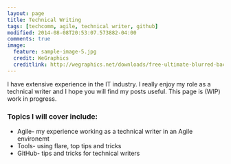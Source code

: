 ```yaml
---
layout: page
title: Technical Writing
tags: [techcomm, agile, technical writer, github]
modified: 2014-08-08T20:53:07.573882-04:00
comments: true
image:
  feature: sample-image-5.jpg
  credit: WeGraphics
  creditlink: http://wegraphics.net/downloads/free-ultimate-blurred-background-pack/
---
```

 I have extensive experience in the IT industry. I really enjoy my role as a technical writer and I hope you will find my posts useful. This page is (WIP) work in progress.

### Topics I will cover include:

* Agile- my experience working as a technical writer in an Agile environemt
* Tools- using flare, top tips and tricks
* GitHub- tips and tricks for technical writers

